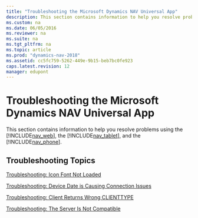 ```yaml
---
title: "Troubleshooting the Microsoft Dynamics NAV Universal App"
description: This section contains information to help you resolve problems using the nav_web, the nav_tablet, and the nav_phone.
ms.custom: na
ms.date: 06/05/2016
ms.reviewer: na
ms.suite: na
ms.tgt_pltfrm: na
ms.topic: article
ms.prod: "dynamics-nav-2018"
ms.assetid: cc5fc759-5262-449e-9b15-beb7bc0fe923
caps.latest.revision: 12
manager: edupont
---
```

# Troubleshooting the Microsoft Dynamics NAV Universal App
This section contains information to help you resolve problems using the [!INCLUDE[nav_web](includes/nav_web_md.md)], the [!INCLUDE[nav_tablet](includes/nav_tablet_md.md)], and the [!INCLUDE[nav_phone](includes/nav_phone_md.md)].  
  
## Troubleshooting Topics  
 <!-- [Troubleshooting: Compression Option in IIS](Troubleshooting--Compression-Option-in-IIS.md)  
  
 [Troubleshooting: The File that You Are Trying to Use Is Too Large](Troubleshooting--The-File-that-You-Are-Trying-to-Use-Is-Too-Large.md) -->  
  
 [Troubleshooting: Icon Font Not Loaded](Troubleshooting--Icon-Font-Not-Loaded.md)  
  
 [Troubleshooting: Device Date is Causing Connection Issues](Troubleshooting--Device-Date-is-Causing-Connection-Issues.md)  
  
 [Troubleshooting: Client Returns Wrong CLIENTTYPE](Troubleshooting--Client-Returns-Wrong-CLIENTTYPE.md)  
  
 [Troubleshooting: The Server Is Not Compatible](Troubleshooting--The-Server-Is-Not-Compatible.md)